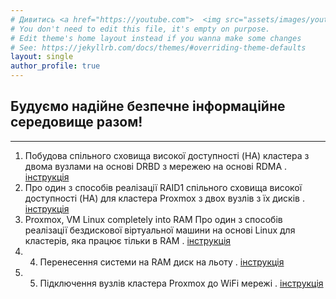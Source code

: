 ```yaml
---
# Дивитись <a href="https://youtube.com">  <img src="assets/images/youtube.jpg" width="40" height="25" width="60" target="_blank" alt="Дивитись"></a>  
# You don't need to edit this file, it's empty on purpose.
# Edit theme's home layout instead if you wanna make some changes
# See: https://jekyllrb.com/docs/themes/#overriding-theme-defaults
layout: single
author_profile: true
---
```

## Будуємо надійне безпечне інформаційне середовище разом!
---
1. Побудова спільного сховища високої доступності (HA) кластера з двома вузлами на основі DRBD з мережею на основі RDMA . [інструкція](https://github.com/vidomenko-it/vidomenko-it.github.io/blob/main/_posts/2025-01-11-post-1.md) 
2. Про один з способів реалізації RAID1 спільного сховища високої доступності (HA) для кластера Proxmox з двох вузлів з їх дисків . [інструкція](https://github.com/vidomenko-it/vidomenko-it.github.io/blob/main/_posts/2025-01-12-post-2.md)
3. Proxmox, VM Linux completely into RAM Про один з способів реалізації бездискової віртуальної машини на основі Linux для кластерів, яка працює тільки в RAM . [інструкція](https://github.com/vidomenko-it/vidomenko-it.github.io/blob/main/_posts/2025-01-24-post-3.md)
3. 4. Перенесення системи на RAM диск на льоту . [інструкція](https://github.com/vidomenko-it/vidomenko-it.github.io/blob/main/_posts/2025-01-24-post-4.md)
3. 5. Підключення вузлів кластера Proxmox до WiFi мережі . [інструкція](https://github.com/vidomenko-it/vidomenko-it.github.io/blob/main/_posts/2025-01-24-post-5.md)
